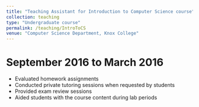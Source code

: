 ```yaml
---
title: "Teaching Assistant for Introduction to Computer Science course"
collection: teaching
type: "Undergraduate course"
permalink: /teaching/IntroToCS
venue: "Computer Science Department, Knox College"
---
```



September 2016 to March 2016
======
* Evaluated homework assignments   
* Conducted private tutoring sessions when requested by students  
* Provided exam review sessions  
* Aided students with the course content during lab periods  